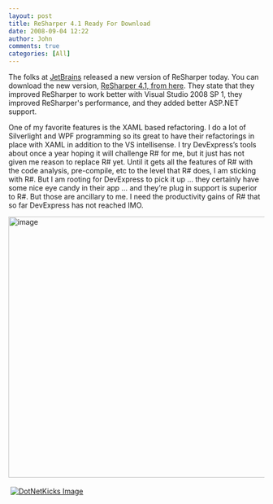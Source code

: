 ```yaml
---
layout: post
title: ReSharper 4.1 Ready For Download
date: 2008-09-04 12:22
author: John
comments: true
categories: [All]
---
```

<p>The folks at <a href="http://www.jetbrains.com/index.html">JetBrains</a> released a new version of ReSharper today. You can download the new version, <a href="http://www.jetbrains.com/resharper/download/index.html">ReSharper 4.1, from here</a>. They state that they improved ReSharper to work better with Visual Studio 2008 SP 1, they improved ReSharper's performance, and they added better ASP.NET support.</p>  <p>One of my favorite features is the XAML based refactoring. I do a lot of Silverlight and WPF programming so its great to have their refactorings in place with XAML in addition to the VS intellisense. I try DevExpress’s tools about once a year hoping it will challenge R# for me, but it just has not given me reason to replace R# yet. Until it gets all the features of R# with the code analysis, pre-compile, etc to the level that R# does, I am sticking with R#. But I am rooting for DevExpress to pick it up … they certainly have some nice eye candy in their app … and they’re plug in support is superior to R#. But those are ancillary to me. I need the productivity gains of R# that so far DevExpress has not reached IMO.</p>  <p><img title="image" style="border-top-width: 0px; border-left-width: 0px; border-bottom-width: 0px; border-right-width: 0px" height="513" alt="image" src="/wp-content/uploads/files/media/image/WindowsLiveWriter/ReSharper4.1ReadyForDownload_ABEF/image_3.png" width="528" border="0" /></p><div class="wlWriterHeaderFooter" style="text-align:left; margin:0px; padding:4px 4px 4px 4px;"><a href="http://www.dotnetkicks.com/kick/?url=/all/resharper-4-1-ready-for-download/"><img src="http://www.dotnetkicks.com/Services/Images/KickItImageGenerator.ashx?url=/all/resharper-4-1-ready-for-download/&amp;bgcolor=0080C0&amp;fgcolor=FFFFFF&amp;border=000000&amp;cbgcolor=D4E1ED&amp;cfgcolor=000000" alt="DotNetKicks Image" border="0/"></a></div><div class="wlWriterHeaderFooter" style="text-align:left; margin:0px; padding:4px 4px 4px 4px;"><script type="text/javascript"><!-- var dzone_url = '/all/resharper-4-1-ready-for-download/'; var dzone_title = 'ReSharper 4.1 Ready For Download'; var dzone_blurb = 'ReSharper 4.1 Ready For Download'; var dzone_style = '1'; --></script><script language="javascript" src="http://widgets.dzone.com/widgets/zoneit.js"></script> </div>

